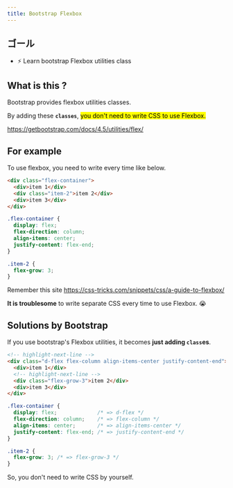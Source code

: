 ```yaml
---
title: Bootstrap Flexbox
---
```


## ゴール
- ⚡ Learn bootstrap Flexbox utilities class


## What is this ?
Bootstrap provides flexbox utilities classes.

By adding these **`classes`**, <mark>you don't need to write CSS to use Flexbox.</mark>

https://getbootstrap.com/docs/4.5/utilities/flex/


## For example
To use flexbox, you need to write every time like below.

```html title="html file"
<div class="flex-container">
  <div>item 1</div>
  <div class="item-2">item 2</div>
  <div>item 3</div>
</div>
```

```css title="css file"
.flex-container {
  display: flex;
  flex-direction: column;
  align-items: center;
  justify-content: flex-end;
}

.item-2 {
  flex-grow: 3;
}
```

Remember this site https://css-tricks.com/snippets/css/a-guide-to-flexbox/

**It is troublesome** to write separate CSS every time to use Flexbox. 😭


## Solutions by Bootstrap
If you use bootstrap's Flexbox utilities, it becomes **just adding `class`es**.
```html title="Bootstrap Flexbox utilities classes"
<!-- highlight-next-line -->
<div class="d-flex flex-column align-items-center justify-content-end">
  <div>item 1</div>
  <!-- highlight-next-line -->
  <div class="flex-grow-3">item 2</div>
  <div>item 3</div>
</div>
```


```css title="corresponding css declaration"
.flex-container {
  display: flex;             /* => d-flex */
  flex-direction: column;    /* => flex-column */
  align-items: center;       /* => align-items-center */
  justify-content: flex-end; /* => justify-content-end */
}

.item-2 {
  flex-grow: 3; /* => flex-grow-3 */
}
```

So, you don't need to write CSS by yourself.